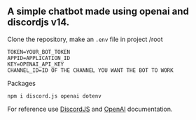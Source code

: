 ## A simple chatbot made using openai and discordjs v14.

Clone the repository, make an `.env` file in project /root


```
TOKEN=YOUR_BOT_TOKEN
APPID=APPLICATION_ID
KEY=OPENAI_API_KEY
CHANNEL_ID=ID OF THE CHANNEL YOU WANT THE BOT TO WORK
```

Packages 
```
npm i discord.js openai dotenv
```
For reference use [DiscordJS](https://discord.js.org/) and [OpenAI](https://platform.openai.com/docs/api-reference) documentation.